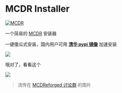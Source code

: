 # MCDR Installer

[![MCDR](https://api.fishwo.com/badge/diy/MCDR/2.x?right_color=0066FF)](<https://github.com/Fallen-Breath/MCDReforged>)

一个简易的 [MCDR](https://github.com/Fallen-Breath/MCDReforged "佛冷的 MCDReforged") 安装器

一键傻瓜式安装，国内用户可用 [**清华 pypi 镜像**](https://mirrors.tuna.tsinghua.edu.cn/help/pypi/ "简体中文语言默认使用此镜像") 加速安装

[![](https://api.fishwo.com/badge/diy/MCDR/文档?right_color=3D3D3D)](<https://mcdreforged.readthedocs.io/zh_CN/latest/quick_start.html>)

哦对了，看看这个

![](https://raw.githubusercontent.com/xieyuen/Tool-Gallery/main/TrueMCDRFiles.jpg)
>流传在 [MCDReforged 讨论群](<https://jq.qq.com/?_wv=1027&k=bCyMlrWD> "100% Vanilla!") 的图片